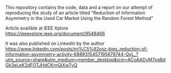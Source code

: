 This repository contains the code, data and a report on our attempt of reproducing the study of an article titled
"Reduction of Information Asymmetry in the Used Car Market Using the Random Forest Method"

Article availible at IEEE Xplore
https://ieeexplore.ieee.org/document/9548466

It was also published on LinkedIn by the author
https://www.linkedin.com/posts/mi%C5%82osz-bies_reduction-of-information-asymmetry-activity-6889315457195679744-QyL_?utm_source=share&utm_medium=member_desktop&rcm=ACoAADvM7sgBdGk3eLeK2dFOTJHdCKnrQiXwTyQ
